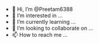 - 👋 Hi, I’m @Preetam6388
- 👀 I’m interested in ...
- 🌱 I’m currently learning ...
- 💞️ I’m looking to collaborate on ...
- 📫 How to reach me ...

<!---
Preetam6388/Preetam6388 is a ✨ special ✨ repository because its `README.md` (this file) appears on your GitHub profile.
You can click the Preview link to take a look at your changes.
--->
